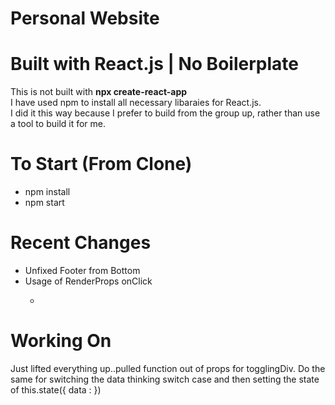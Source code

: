 # Personal Website


# Built with React.js | No Boilerplate
This is not built with <b>npx create-react-app</b><br>
I have used npm to install all necessary libaraies for React.js.<br>
I did it this way because I prefer to build from the group up, rather than use a tool to build it for me.


# To Start (From Clone)
<ul>
    <li>npm install</li>
    <li>npm start</li>
</ul>

# Recent Changes
<ul>
    <li>Unfixed Footer from Bottom</li>
    <li>Usage of RenderProps onClick</li>
    <ul>
        <li></li>
    </ul>
</ul>

# Working On
Just lifted everything up..pulled function out of props for togglingDiv. Do the same for switching the data
thinking switch case and then setting the state of this.state({ data : <Component />})